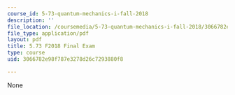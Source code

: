 ```yaml
---
course_id: 5-73-quantum-mechanics-i-fall-2018
description: ''
file_location: /coursemedia/5-73-quantum-mechanics-i-fall-2018/3066782e98f787e3278d26c7293880f8_MIT5_73F18_final_exam.pdf
file_type: application/pdf
layout: pdf
title: 5.73 F2018 Final Exam
type: course
uid: 3066782e98f787e3278d26c7293880f8

---
```

None